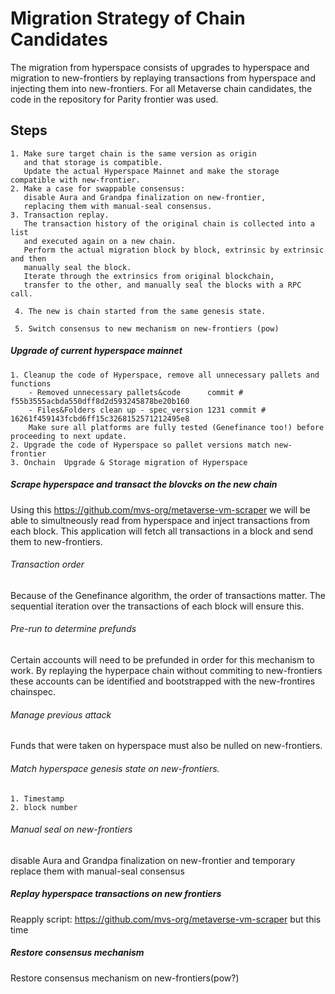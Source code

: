 # Migration Strategy of Chain Candidates

The migration from hyperspace consists of upgrades to hyperspace and migration to new-frontiers 
by replaying transactions from hyperspace and injecting them into new-frontiers.
For all Metaverse chain candidates, the code in the repository for Parity frontier was used. 

## Steps

    1. Make sure target chain is the same version as origin
       and that storage is compatible. 
       Update the actual Hyperspace Mainnet and make the storage compatible with new-frontier.
    2. Make a case for swappable consensus: 
       disable Aura and Grandpa finalization on new-frontier, 
       replacing them with manual-seal consensus.  
    3. Transaction replay.
       The transaction history of the original chain is collected into a list 
       and executed again on a new chain.
       Perform the actual migration block by block, extrinsic by extrinsic and then 
       manually seal the block.
       Iterate through the extrinsics from original blockchain,
       transfer to the other, and manually seal the blocks with a RPC call.   
      
     4. The new is chain started from the same genesis state.
     
     5. Switch consensus to new mechanism on new-frontiers (pow)
     
   



##### Upgrade of current hyperspace mainnet
    1. Cleanup the code of Hyperspace, remove all unnecessary pallets and functions
        - Removed unnecessary pallets&code      commit # f55b3555acbda550dff8d2d593245878be20b160
        - Files&Folders clean up - spec_version 1231 commit # 16261f459143fcbd6ff15c3268152571212495e8
        Make sure all platforms are fully tested (Genefinance too!) before proceeding to next update.
    2. Upgrade the code of Hyperspace so pallet versions match new-frontier 
    3. Onchain  Upgrade & Storage migration of Hyperspace 

##### Scrape hyperspace and transact the blovcks on the new chain
Using this https://github.com/mvs-org/metaverse-vm-scraper we will be able to simultneously read from hyperspace and inject transactions from each block. This application will fetch all transactions in a block and send them to new-frontiers.

###### Transaction order
Because of the Genefinance algorithm, the order of transactions matter. 
The sequential iteration over the transactions of each block will ensure this.

###### Pre-run to determine prefunds
Certain accounts will need to be prefunded in order for this mechanism to work.
By replaying the hyperpace chain without commiting to new-frontiers these accounts can be identified and
bootstrapped with the new-frontires chainspec.

###### Manage previous attack
Funds that were taken on hyperspace must also be nulled on new-frontiers.   

###### Match hyperspace genesis state on new-frontiers.
    1. Timestamp
    2. block number

###### Manual seal on new-frontiers
disable Aura and Grandpa finalization on new-frontier and temporary replace them with manual-seal consensus

#####  Replay hyperspace transactions on new frontiers
Reapply script: https://github.com/mvs-org/metaverse-vm-scraper but this time 

##### Restore consensus mechanism
Restore consensus mechanism on new-frontiers(pow?) 

